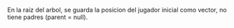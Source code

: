 En la raiz del arbol, se guarda la posicion del jugador inicial como vector, no tiene padres (parent = null).
